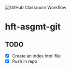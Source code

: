 ![GitHub Classroom Workflow](https://github.com/hft-stuttgart-ipr/hft-asgmt-git-01stjo1bif/workflows/GitHub%20Classroom%20Workflow/badge.svg)


# hft-asgmt-git 

## TODO
- [x] Create an index.html file
- [x] Push in repo
